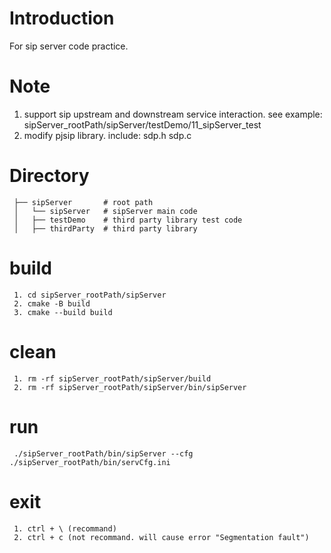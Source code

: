 # Introduction

For sip server code practice.

# Note
 1. support sip upstream and downstream service interaction. see example: sipServer_rootPath/sipServer/testDemo/11_sipServer_test
 2. modify pjsip library. include: sdp.h sdp.c

# Directory

```
 ├── sipServer       # root path
 │   └── sipServer   # sipServer main code
 │   ├── testDemo    # third party library test code
 │   ├── thirdParty  # third party library
```

# build

``` command
 1. cd sipServer_rootPath/sipServer
 2. cmake -B build
 3. cmake --build build
```

# clean

``` command
 1. rm -rf sipServer_rootPath/sipServer/build
 2. rm -rf sipServer_rootPath/sipServer/bin/sipServer
```

# run

``` command
 ./sipServer_rootPath/bin/sipServer --cfg ./sipServer_rootPath/bin/servCfg.ini
```

# exit

``` command
 1. ctrl + \ (recommand)
 2. ctrl + c (not recommand. will cause error "Segmentation fault")
```